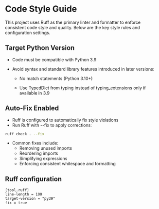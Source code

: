 # Code Style Guide

This project uses Ruff as the primary linter and formatter to enforce consistent code style and quality. Below are the key style rules and configuration settings.

## Target Python Version
- Code must be compatible with Python 3.9

- Avoid syntax and standard library features introduced in later versions:

  - No match statements (Python 3.10+)

  - Use TypedDict from typing instead of typing_extensions only if available in 3.9

## Auto-Fix Enabled
- Ruff is configured to automatically fix style violations
- Run Ruff with --fix to apply corrections:

``` bash
ruff check . --fix
```
- Common fixes include:
  - Removing unused imports
  - Reordering imports
  - Simplifying expressions
  - Enforcing consistent whitespace and formatting

## Ruff configuration
```
[tool.ruff]
line-length = 100
target-version = "py39"
fix = true
```
